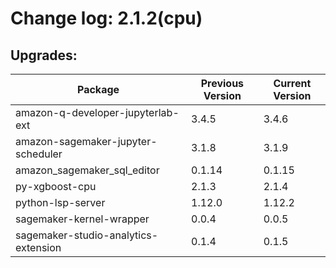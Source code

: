 # Change log: 2.1.2(cpu)

## Upgrades: 

Package | Previous Version | Current Version
---|---|---
amazon-q-developer-jupyterlab-ext|3.4.5|3.4.6
amazon-sagemaker-jupyter-scheduler|3.1.8|3.1.9
amazon_sagemaker_sql_editor|0.1.14|0.1.15
py-xgboost-cpu|2.1.3|2.1.4
python-lsp-server|1.12.0|1.12.2
sagemaker-kernel-wrapper|0.0.4|0.0.5
sagemaker-studio-analytics-extension|0.1.4|0.1.5
